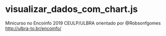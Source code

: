 # visualizar_dados_com_chart.js

Minicurso no Encoinfo 2019 CEULP/ULBRA
orientado por @Robsonfgomes
http://ulbra-to.br/encoinfo/
